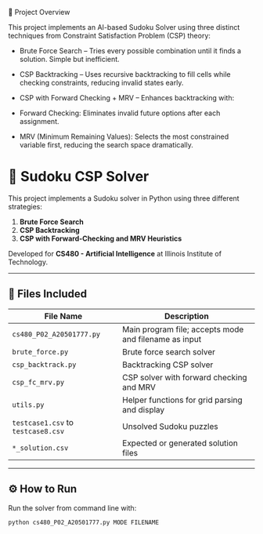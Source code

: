 🧩 Project Overview

This project implements an AI-based Sudoku Solver using three distinct techniques from Constraint Satisfaction Problem (CSP) theory:

* Brute Force Search – Tries every possible combination until it finds a solution. Simple but inefficient.

* CSP Backtracking – Uses recursive backtracking to fill cells while checking constraints, reducing invalid states early.

* CSP with Forward Checking + MRV – Enhances backtracking with:

* Forward Checking: Eliminates invalid future options after each assignment.

* MRV (Minimum Remaining Values): Selects the most constrained variable first, reducing the search space dramatically.

 
 # 🧩 Sudoku CSP Solver


This project implements a Sudoku solver in Python using three different strategies:
1. **Brute Force Search**
2. **CSP Backtracking**
3. **CSP with Forward-Checking and MRV Heuristics**

Developed for **CS480 - Artificial Intelligence** at Illinois Institute of Technology.

---

## 📁 Files Included

| File Name                      | Description |
|-------------------------------|-------------|
| `cs480_P02_A20501777.py`      | Main program file; accepts mode and filename as input |
| `brute_force.py`              | Brute force search solver |
| `csp_backtrack.py`            | Backtracking CSP solver |
| `csp_fc_mrv.py`               | CSP solver with forward checking and MRV |
| `utils.py`                    | Helper functions for grid parsing and display |
| `testcase1.csv` to `testcase8.csv` | Unsolved Sudoku puzzles |
| `*_solution.csv`              | Expected or generated solution files |

---

## ⚙️ How to Run

Run the solver from command line with:

```bash
python cs480_P02_A20501777.py MODE FILENAME
